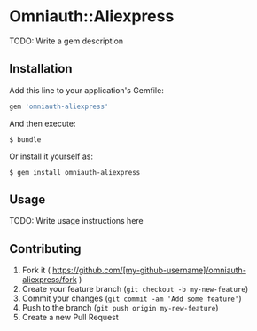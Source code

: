 # Omniauth::Aliexpress

TODO: Write a gem description

## Installation

Add this line to your application's Gemfile:

```ruby
gem 'omniauth-aliexpress'
```

And then execute:

    $ bundle

Or install it yourself as:

    $ gem install omniauth-aliexpress

## Usage

TODO: Write usage instructions here

## Contributing

1. Fork it ( https://github.com/[my-github-username]/omniauth-aliexpress/fork )
2. Create your feature branch (`git checkout -b my-new-feature`)
3. Commit your changes (`git commit -am 'Add some feature'`)
4. Push to the branch (`git push origin my-new-feature`)
5. Create a new Pull Request
